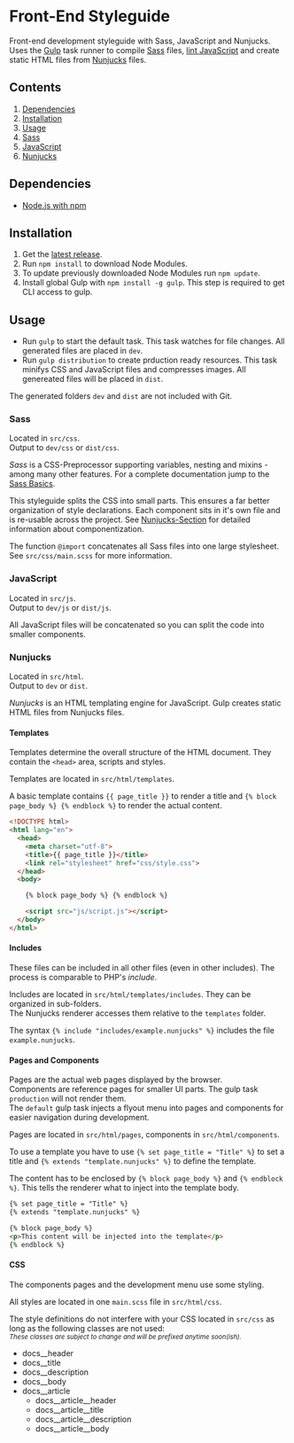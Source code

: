 # Front-End Styleguide
Front-end development styleguide with Sass, JavaScript and Nunjucks.
Uses the [Gulp](http://gulpjs.com/) task runner to compile [Sass](http://sass-lang.com/) files, [lint JavaScript](http://jshint.com/) and create static HTML files from [Nunjucks](https://mozilla.github.io/nunjucks/) files.


## Contents
1. [Dependencies](#dependencies)
2. [Installation](#installation)
3. [Usage](#usage)
  1. [Sass](#sass)
  2. [JavaScript](#javascript)
  3. [Nunjucks](#nunjucks)


## Dependencies
* [Node.js with npm](https://nodejs.org/)


## Installation
1. Get the [latest release](https://github.com/MVSde/styleguide/releases/latest).
2. Run `npm install` to download Node Modules.
3. To update previously downloaded Node Modules run `npm update`.
4. Install global Gulp with `npm install -g gulp`. This step is required to get CLI access to gulp.


## Usage
* Run `gulp` to start the default task. This task watches for file changes. All generated files are placed in `dev`.
* Run `gulp distribution` to create prduction ready resources. This task minifys CSS and JavaScript files and compresses images. All genereated files will be placed in `dist`.

The generated folders `dev` and `dist` are not included with Git.


### Sass
Located in `src/css`.<br>
Output to `dev/css` or `dist/css`.

*Sass* is a CSS-Preprocessor supporting variables, nesting and mixins - among many other features.
For a complete documentation jump to the [Sass Basics](http://sass-lang.com/guide).

This styleguide splits the CSS into small parts. This ensures a far better organization of style declarations. Each component sits in it's own file and is re-usable across the project. See [Nunjucks-Section](#nunjucks) for detailed information about componentization.

The function `@import` concatenates all Sass files into one large stylesheet. See `src/css/main.scss` for more information.


### JavaScript
Located in `src/js`.<br>
Output to `dev/js` or `dist/js`.

All JavaScript files will be concatenated so you can split the code into smaller components.


### Nunjucks
Located in `src/html`.<br>
Output to `dev` or `dist`.

*Nunjucks* is an HTML templating engine for JavaScript. Gulp creates static HTML files from Nunjucks files.

#### Templates
Templates determine the overall structure of the HTML document. They contain the `<head>` area, scripts and styles.

Templates are located in `src/html/templates`.

A basic template contains `{{ page_title }}` to render a title and `{% block page_body %} {% endblock %}` to render the actual content.

```html
<!DOCTYPE html>
<html lang="en">
  <head>
    <meta charset="utf-8">
    <title>{{ page_title }}</title>
    <link rel="stylesheet" href="css/style.css">
  </head>
  <body>

    {% block page_body %} {% endblock %}

    <script src="js/script.js"></script>
  </body>
</html>
```

#### Includes
These files can be included in all other files (even in other includes). The process is comparable to PHP's *include*.

Includes are located in `src/html/templates/includes`. They can be organized in sub-folders.<br>
The Nunjucks renderer accesses them relative to the `templates` folder.

The syntax `{% include "includes/example.nunjucks" %}` includes the file `example.nunjucks`.

#### Pages and Components
Pages are the actual web pages displayed by the browser.<br>
Components are reference pages for smaller UI parts. The gulp task `production` will not render them.<br>
The `default` gulp task injects a flyout menu into pages and components for easier navigation during development.

Pages are located in `src/html/pages`, components in `src/html/components`.

To use a template you have to use `{% set page_title = "Title" %}` to set a title and `{% extends "template.nunjucks" %}` to define the template.

The content has to be enclosed by `{% block page_body %}` and `{% endblock %}`. This tells the renderer what to inject into the template body.

```html
{% set page_title = "Title" %}
{% extends "template.nunjucks" %}

{% block page_body %}
<p>This content will be injected into the template</p>
{% endblock %}
```

#### CSS
The components pages and the development menu use some styling.

All styles are located in one `main.scss` file in `src/html/css`.

The style definitions do not interfere with your CSS located in `src/css` as long as the following classes are not used:<br>
<sub>*These classes are subject to change and will be prefixed anytime soon(ish).*</sub>

* docs__header
* docs__title
* docs__description
* docs__body
* docs__article
  * docs\__article__header
  * docs\__article__title
  * docs\__article__description
  * docs\__article__body
